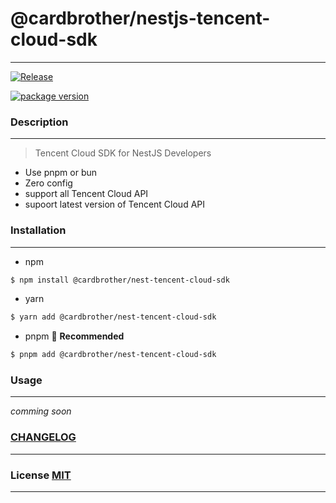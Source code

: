 # @cardbrother/nestjs-tencent-cloud-sdk

---

[![Release](https://github.com/guotingchao/nest-tencent-cloud-sdk/actions/workflows/CI.yml/badge.svg)](https://github.com/guotingchao/nest-tencent-cloud-sdk/actions/workflows/CI.yml)

[![package version](https://badge.fury.io/js/@cardbrother%2Fnestjs-tencent-cloud-sdk.svg)](https://badge.fury.io/js/@cardbrother%2Fnestjs-tencent-cloud-sdk)

### Description

---

> Tencent Cloud SDK for NestJS Developers

- Use pnpm or bun
- Zero config
- support all Tencent Cloud API
- supoort latest version of Tencent Cloud API

### Installation

---

- npm

```bash
$ npm install @cardbrother/nest-tencent-cloud-sdk
```

- yarn

```bash
$ yarn add @cardbrother/nest-tencent-cloud-sdk
```

- pnpm 🚀 **Recommended**

```bash
$ pnpm add @cardbrother/nest-tencent-cloud-sdk
```

### Usage

---

_comming soon_

### [CHANGELOG](./docs/CHANGELOG.md)

---

### License [MIT](./docs/LICENSE)

---
